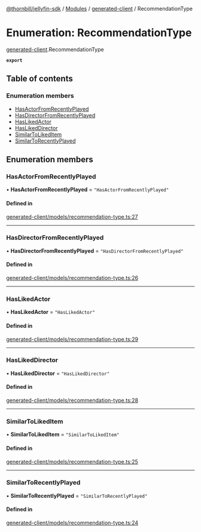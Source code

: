 [@thornbill/jellyfin-sdk](../README.md) / [Modules](../modules.md) / [generated-client](../modules/generated_client.md) / RecommendationType

# Enumeration: RecommendationType

[generated-client](../modules/generated_client.md).RecommendationType

**`export`**

## Table of contents

### Enumeration members

- [HasActorFromRecentlyPlayed](generated_client.RecommendationType.md#hasactorfromrecentlyplayed)
- [HasDirectorFromRecentlyPlayed](generated_client.RecommendationType.md#hasdirectorfromrecentlyplayed)
- [HasLikedActor](generated_client.RecommendationType.md#haslikedactor)
- [HasLikedDirector](generated_client.RecommendationType.md#haslikeddirector)
- [SimilarToLikedItem](generated_client.RecommendationType.md#similartolikeditem)
- [SimilarToRecentlyPlayed](generated_client.RecommendationType.md#similartorecentlyplayed)

## Enumeration members

### HasActorFromRecentlyPlayed

• **HasActorFromRecentlyPlayed** = `"HasActorFromRecentlyPlayed"`

#### Defined in

[generated-client/models/recommendation-type.ts:27](https://github.com/thornbill/jellyfin-sdk-typescript/blob/1142a3e/src/generated-client/models/recommendation-type.ts#L27)

___

### HasDirectorFromRecentlyPlayed

• **HasDirectorFromRecentlyPlayed** = `"HasDirectorFromRecentlyPlayed"`

#### Defined in

[generated-client/models/recommendation-type.ts:26](https://github.com/thornbill/jellyfin-sdk-typescript/blob/1142a3e/src/generated-client/models/recommendation-type.ts#L26)

___

### HasLikedActor

• **HasLikedActor** = `"HasLikedActor"`

#### Defined in

[generated-client/models/recommendation-type.ts:29](https://github.com/thornbill/jellyfin-sdk-typescript/blob/1142a3e/src/generated-client/models/recommendation-type.ts#L29)

___

### HasLikedDirector

• **HasLikedDirector** = `"HasLikedDirector"`

#### Defined in

[generated-client/models/recommendation-type.ts:28](https://github.com/thornbill/jellyfin-sdk-typescript/blob/1142a3e/src/generated-client/models/recommendation-type.ts#L28)

___

### SimilarToLikedItem

• **SimilarToLikedItem** = `"SimilarToLikedItem"`

#### Defined in

[generated-client/models/recommendation-type.ts:25](https://github.com/thornbill/jellyfin-sdk-typescript/blob/1142a3e/src/generated-client/models/recommendation-type.ts#L25)

___

### SimilarToRecentlyPlayed

• **SimilarToRecentlyPlayed** = `"SimilarToRecentlyPlayed"`

#### Defined in

[generated-client/models/recommendation-type.ts:24](https://github.com/thornbill/jellyfin-sdk-typescript/blob/1142a3e/src/generated-client/models/recommendation-type.ts#L24)
